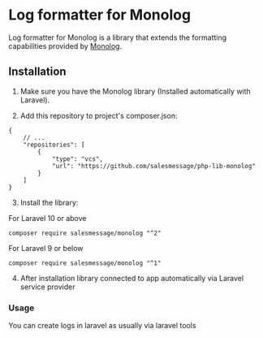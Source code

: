 # Log formatter for Monolog

Log formatter for Monolog is a library that extends the formatting capabilities provided by [Monolog](https://github.com/Seldaek/monolog).

## Installation

1. Make sure you have the Monolog library (Installed automatically with Laravel).

2. Add this repository to project's composer.json:

```json5
{
    // ...
    "repositories": [
        {
            "type": "vcs",
            "url": "https://github.com/salesmessage/php-lib-monolog"
        }
    ]
}
```

3. Install the library:

For Laravel 10 or above
```shell
composer require salesmessage/monolog "^2"
```
For Laravel 9 or below
```shell
composer require salesmessage/monolog "^1"
```

4. After installation library connected to app automatically via Laravel service provider

### Usage
You can create logs in laravel as usually via laravel tools